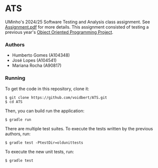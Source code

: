 # ATS

UMinho's 2024/25 Software Testing and Analysis class assignment. See
[Assignment.pdf](Assignment.pdf) for more details. This assignment consisted of testing a previous
year's [Object Oriented Programming Project](https://github.com/pedrofp4444/POO).

### Authors

 - Humberto Gomes (A104348)
 - José Lopes (A104541)
 - Mariana Rocha (A90817)

### Running

To get the code in this repository, clone it:

```
$ git clone https://github.com/voidbert/ATS.git
$ cd ATS
```

Then, you can build run the application:

```
$ gradle run
```

There are multiple test suites. To execute the tests written by the previous authors, run:

```
$ gradle test -PtestDir=oldunittests
```

To execute the new unit tests, run:

```
$ gradle test
```
